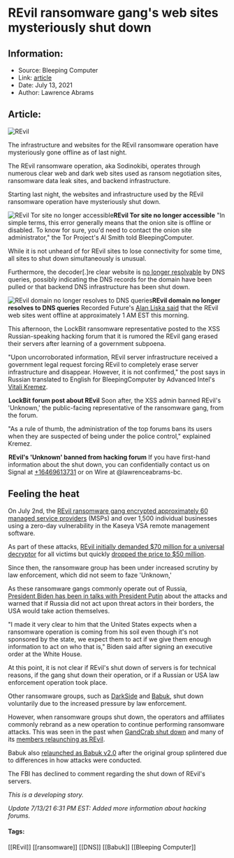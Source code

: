 # REvil ransomware gang's web sites mysteriously shut down
### 

## Information:
+ Source: Bleeping Computer
+ Link: [article](https://www.bleepingcomputer.com/news/security/revil-ransomware-gangs-web-sites-mysteriously-shut-down/)
+ Date: July 13, 2021
+ Author: Lawrence Abrams


## Article:
![REvil](https://www.bleepstatic.com/content/hl-images/2021/07/02/REVIL-ransomware.jpg)


The infrastructure and websites for the REvil ransomware operation have mysteriously gone offline as of last night.


The REvil ransomware operation, aka Sodinokibi, operates through numerous clear web and dark web sites used as ransom negotiation sites, ransomware data leak sites, and backend infrastructure.



Starting last night, the websites and infrastructure used by the REvil ransomware operation have mysteriously shut down.



![REvil Tor site no longer accessible](https://www.bleepstatic.com/images/news/ransomware/r/revil/sites-shut-down/revil-tor-site.jpg)**REvil Tor site no longer accessible**
"In simple terms, this error generally means that the onion site is offline or disabled. To know for sure, you'd need to contact the onion site administrator," the Tor Project's Al Smith told BleepingComputer.


While it is not unheard of for REvil sites to lose connectivity for some time, all sites to shut down simultaneously is unusual.


Furthermore, the decoder[.]re clear website is [no longer resolvable](https://twitter.com/malwrhunterteam/status/1414934646782144513) by DNS queries, possibly indicating the DNS records for the domain have been pulled or that backend DNS infrastructure has been shut down.



![REvil domain no longer resolves to DNS queries](https://www.bleepstatic.com/images/news/ransomware/r/revil/sites-shut-down/decoder.jpg)**REvil domain no longer resolves to DNS queries**
Recorded Future's [Alan Liska said](https://twitter.com/uuallan/status/1414953536820031509) that the REvil web sites went offline at approximately 1 AM EST this morning.


This afternoon, the LockBit ransomware representative posted to the XSS Russian-speaking hacking forum that it is rumored the REvil gang erased their servers after learning of a government subpoena.


"Upon uncorroborated information, REvil server infrastructure received a government legal request forcing REvil to completely erase server infrastructure and disappear. However, it is not confirmed," the post says in Russian translated to English for BleepingComputer by Advanced Intel's [Vitali Kremez](https://twitter.com/VK_Intel).



![LockBit forum post about REvil](data:image/gif;base64,R0lGODlhAQABAAAAACH5BAEKAAEALAAAAAABAAEAAAICTAEAOw==)**LockBit forum post about REvil**
Soon after, the XSS admin banned REvil's 'Unknown,' the public-facing representative of the ransomware gang, from the forum.


"As a rule of thumb, the administration of the top forums bans its users when they are suspected of being under the police control," explained Kremez.



![REvil's 'Unknown' banned from hacking forum](data:image/gif;base64,R0lGODlhAQABAAAAACH5BAEKAAEALAAAAAABAAEAAAICTAEAOw==)**REvil's 'Unknown' banned from hacking forum**
If you have first-hand information about the shut down, you can confidentially contact us on Signal at [+16469613731](tel:+16469613731) or on Wire at @lawrenceabrams-bc.


Feeling the heat
----------------


On July 2nd, the [REvil ransomware gang encrypted approximately 60 managed service providers](https://www.bleepingcomputer.com/news/security/revil-ransomware-hits-1-000-plus-companies-in-msp-supply-chain-attack/) (MSPs) and over 1,500 individual businesses using a zero-day vulnerability in the Kaseya VSA remote management software.


As part of these attacks, [REvil initially demanded $70 million for a universal decryptor](https://www.bleepingcomputer.com/news/security/revil-ransomware-asks-70-million-to-decrypt-all-kaseya-attack-victims/) for all victims but quickly [dropped the price to $50 million](https://twitter.com/jackhcable/status/1411906687968161792).


Since then, the ransomware group has been under increased scrutiny by law enforcement, which did not seem to faze 'Unknown,'


As these ransomware gangs commonly operate out of Russia, [President Biden has been in talks with President Putin](https://www.bleepingcomputer.com/news/security/biden-asks-putin-to-crack-down-on-russian-based-ransomware-gangs/) about the attacks and warned that if Russia did not act upon threat actors in their borders, the USA would take action themselves.


"I made it very clear to him that the United States expects when a ransomware operation is coming from his soil even though it's not sponsored by the state, we expect them to act if we give them enough information to act on who that is," Biden said after signing an executive order at the White House.


At this point, it is not clear if REvil's shut down of servers is for technical reasons, if the gang shut down their operation, or if a Russian or USA law enforcement operation took place.


Other ransomware groups, such as [DarkSide](https://www.bleepingcomputer.com/news/security/darkside-ransomware-servers-reportedly-seized-operation-shuts-down/) and [Babuk](https://www.bleepingcomputer.com/news/security/babuk-quits-ransomware-encryption-focuses-on-data-theft-extortion/), shut down voluntarily due to the increased pressure by law enforcement.


However, when ransomware groups shut down, the operators and affiliates commonly rebrand as a new operation to continue performing ransomware attacks. This was seen in the past when [GandCrab shut down](https://www.bleepingcomputer.com/news/security/gandcrab-ransomware-shutting-down-after-claiming-to-earn-2-billion/) and many of its [members relaunching as REvil](https://www.bleepingcomputer.com/news/security/gandcrab-raas-was-a-training-ground-for-malware-distributors/).


Babuk also [relaunched as Babuk v2.0](https://www.bleepingcomputer.com/news/security/babuk-ransomware-is-back-uses-new-version-on-corporate-networks/) after the original group splintered due to differences in how attacks were conducted.


The FBI has declined to comment regarding the shut down of REvil's servers.


*This is a developing story.*


*Update 7/13/21 6:31 PM EST: Added more information about hacking forums.*




#### Tags:
[[REvil]] [[ransomware]] [[DNS]] [[Babuk]] [[Bleeping Computer]]
